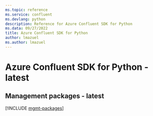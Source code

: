 ```yaml
---
ms.topic: reference
ms.service: confluent
ms.devlang: python
description: Reference for Azure Confluent SDK for Python
ms.data: 09/27/2022
title: Azure Confluent SDK for Python
author: lmazuel
ms.author: lmazuel
---
```

# Azure Confluent SDK for Python - latest

## Management packages - latest
[!INCLUDE [mgmt-packages](confluent-mgmt-index.md)]